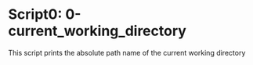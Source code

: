# Script0: 0-current_working_directory
This  script prints the absolute path name of the current working directory

